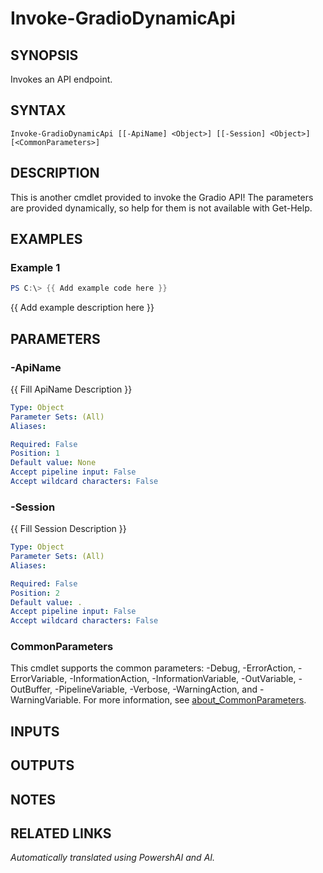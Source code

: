 ﻿---
external help file: powershai-help.xml
Module Name: powershai
online version:
schema: 2.0.0
---

# Invoke-GradioDynamicApi

## SYNOPSIS
Invokes an API endpoint.

## SYNTAX

```
Invoke-GradioDynamicApi [[-ApiName] <Object>] [[-Session] <Object>] [<CommonParameters>]
```

## DESCRIPTION
This is another cmdlet provided to invoke the Gradio API!
The parameters are provided dynamically, so help for them is not available with Get-Help.

## EXAMPLES

### Example 1
```powershell
PS C:\> {{ Add example code here }}
```

{{ Add example description here }}

## PARAMETERS

### -ApiName
{{ Fill ApiName Description }}

```yaml
Type: Object
Parameter Sets: (All)
Aliases:

Required: False
Position: 1
Default value: None
Accept pipeline input: False
Accept wildcard characters: False
```

### -Session
{{ Fill Session Description }}

```yaml
Type: Object
Parameter Sets: (All)
Aliases:

Required: False
Position: 2
Default value: .
Accept pipeline input: False
Accept wildcard characters: False
```

### CommonParameters
This cmdlet supports the common parameters: -Debug, -ErrorAction, -ErrorVariable, -InformationAction, -InformationVariable, -OutVariable, -OutBuffer, -PipelineVariable, -Verbose, -WarningAction, and -WarningVariable. For more information, see [about_CommonParameters](http://go.microsoft.com/fwlink/?LinkID=113216).

## INPUTS

## OUTPUTS

## NOTES

## RELATED LINKS



_Automatically translated using PowershAI and AI._
